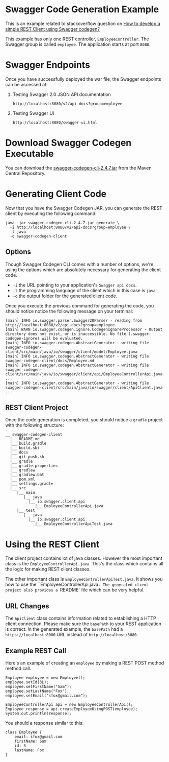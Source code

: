 Swagger Code Generation Example
=================================
This is an example related to stackoverflow question on [How to develop a simple REST Client using Swagger codegen?
](https://stackoverflow.com/questions/57545884/how-to-develop-a-simple-rest-client-using-swagger-codegen)

This example has only one REST controller, `EmployeeController`. The Swagger group is called `employee`. 
The application starts at port `8080`.

# Swagger Endpoints
Once you have successfully deployed the war file, the Swagger endpoints can be accessed at:

1. Testing Swagger 2.0 JSON API documentation

   `http://localhost:8080/v2/api-docs?group=employee`

2. Testing Swagger UI

    `http://localhost:8080/swagger-ui.html`

# Download Swagger Codegen Executable
You can download the [swagger-codegen-cli-2.4.7.jar](https://repo1.maven.org/maven2/io/swagger/swagger-codegen-cli/2.4.7/swagger-codegen-cli-2.4.7.jar) 
from the Maven Central Repository.

# Generating Client Code
Now that you have the Swagger Codegen JAR, you can generate the REST client by executing the following command:

```
java -jar swagger-codegen-cli-2.4.7.jar generate \
  -i http://localhost:8080/v2/api-docs?group=employee \
  -l java 
  -o swagger-codegen-client
```

## Options
Though Swagger Codegen CLI comes with a number of options, we're using the options which are absolutely necessary for 
generating the client code.
* `-i` the URL pointing to your application's `Swagger api docs`.
* `-l` the programming language of the client which in this case is `java`
* `-o` the output folder for the generated client code.

Once you execute the previous command for generating the code, you should notice notice the following message on your
terminal:

```
[main] INFO io.swagger.parser.Swagger20Parser - reading from http://localhost:8080/v2/api-docs?group=employee
[main] WARN io.swagger.codegen.ignore.CodegenIgnoreProcessor - Output directory does not exist, or is inaccessible. No file (.swagger-codegen-ignore) will be evaluated.
[main] INFO io.swagger.codegen.AbstractGenerator - writing file swagger-codegen-client/src/main/java/io/swagger/client/model/Employee.java
[main] INFO io.swagger.codegen.AbstractGenerator - writing file swagger-codegen-client/docs/Employee.md
[main] INFO io.swagger.codegen.AbstractGenerator - writing file swagger-codegen-client/src/main/java/io/swagger/client/api/EmployeeControllerApi.java
...
[main] INFO io.swagger.codegen.AbstractGenerator - writing file swagger-codegen-client/src/main/java/io/swagger/client/ApiClient.java
...
```

## REST Client Project
Once the code generation is completed, you should notice a `gradle` project with the following structure:

```
__ swagger-codegen-client
  |__ README.md
  |__ build.gradle
  |__ build.sbt
  |__ docs
  |__ git_push.sh
  |__ gradle
  |__ gradle.properties
  |__ gradlew
  |__ gradlew.bat
  |__ pom.xml
  |__ settings.gradle
  |__ src
     |__ main
        |__ java
          |__ io.swagger.client.api
             |__ EmployeeControllerApi.java
     |__ test
        |__ java
          |__ io.swagger.client.api
             |__ EmployeeControllerApiTest.java
```

# Using the REST Client
The client project contains lot of java classes. However the most important class is the `EmployeeControllerApi.java`. 
This's the class which contains all the logic for making REST client classes.

The other important class is `EmployeeControllerApiTest.java`. It shows you how to use the ``EmployeeControllerApi.java`.
The generated client project also provides a `README` file which can be very helpful.

## URL Changes
The `ApiClient` class contains information related to establishing a HTTP client connection. Please make sure the `basePath`
to your REST application is correct. In the generated example, the `basePath` had a `https://localhost:8080` URL 
instead of `http://localhost:8080`.
    
## Example REST Call
Here's an example of creating an `employee` by making a REST POST method method call.

```
Employee employee = new Employee();
employee.setId(3L);
employee.setFirstName("Sam");
employee.setLastName("Fox");
employee.setEmail("sfox@gmail.com");

EmployeeControllerApi api = new EmployeeControllerApi();
Employee response = api.createEmployeeUsingPOST(employee);
System.out.println(response);
```

You should a response similar to this:

```
class Employee {
    email: sfox@gmail.com
    firstName: Sam
    id: 3
    lastName: Fox
}
```


